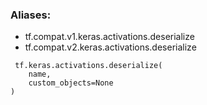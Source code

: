 ### Aliases:
- tf.compat.v1.keras.activations.deserialize
- tf.compat.v2.keras.activations.deserialize

```
 tf.keras.activations.deserialize(
    name,
    custom_objects=None
)
```

